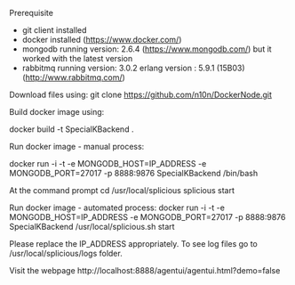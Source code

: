 Prerequisite
  - git client installed
  - docker installed (https://www.docker.com/)
  - mongodb running version: 2.6.4 (https://www.mongodb.com/) but it worked with the latest version
  - rabbitmq running version: 3.0.2 erlang version : 5.9.1 (15B03) (http://www.rabbitmq.com/)

Download files using: git clone https://github.com/n10n/DockerNode.git

Build docker image using: 

 docker build -t SpecialKBackend .

Run docker image - manual process: 

  docker run -i -t -e MONGODB_HOST=IP_ADDRESS -e MONGODB_PORT=27017 -p 8888:9876 SpecialKBackend /bin/bash

  At the command prompt
  cd /usr/local/splicious
  splicious start
  
Run docker image - automated process: 
  docker run -i -t -e MONGODB_HOST=IP_ADDRESS -e MONGODB_PORT=27017 -p 8888:9876 SpecialKBackend /usr/local/splicious.sh start
  
Please replace the IP_ADDRESS appropriately. To see log files go to /usr/local/splicious/logs folder.

Visit the webpage http://localhost:8888/agentui/agentui.html?demo=false
